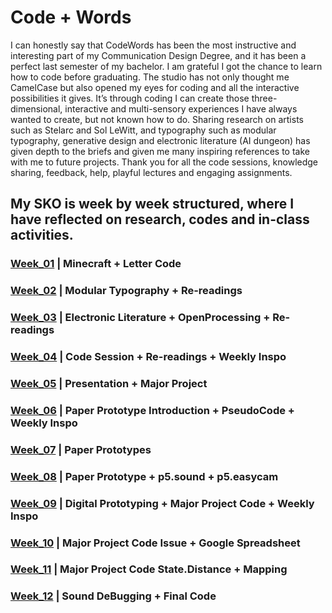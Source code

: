 # Code + Words

I can honestly say that CodeWords has been the most instructive and interesting part of my Communication Design Degree, and it has been a perfect last semester of my bachelor. I am grateful I got the chance to learn how to code before graduating. The studio has not only thought me CamelCase but also opened my eyes for coding and all the interactive possibilities it gives. It’s through coding I can create those three-dimensional, interactive and multi-sensory experiences I have always wanted to create, but not known how to do. Sharing research on artists such as Stelarc and Sol LeWitt, and typography such as modular typography, generative design and electronic literature (AI dungeon) has given depth to the briefs and given me many inspiring references to take with me to future projects. Thank you for all the code sessions, knowledge sharing, feedback, help, playful lectures and engaging assignments. 


## My SKO is week by week structured, where I have reflected on research, codes and in-class activities. 

### [Week_01](https://github.com/KristineGudmundsen/CodeWords/tree/master/SKO/Week_01) | Minecraft + Letter Code
### [Week_02](https://github.com/KristineGudmundsen/CodeWords/tree/master/SKO/Week_02) | Modular Typography + Re-readings
### [Week_03](https://github.com/KristineGudmundsen/CodeWords/tree/master/SKO/Week_03) | Electronic Literature + OpenProcessing + Re-readings
### [Week_04](https://github.com/KristineGudmundsen/CodeWords/tree/master/SKO/Week_04) | Code Session + Re-readings + Weekly Inspo
### [Week_05](https://github.com/KristineGudmundsen/CodeWords/tree/master/SKO/Week_05) | Presentation + Major Project
### [Week_06](https://github.com/KristineGudmundsen/CodeWords/tree/master/SKO/Week_06) | Paper Prototype Introduction + PseudoCode + Weekly Inspo
### [Week_07](https://github.com/KristineGudmundsen/CodeWords/tree/master/SKO/Week_07) | Paper Prototypes
### [Week_08](https://github.com/KristineGudmundsen/CodeWords/tree/master/SKO/Week_08) | Paper Prototype + p5.sound + p5.easycam
### [Week_09](https://github.com/KristineGudmundsen/CodeWords/tree/master/SKO/Week_09) | Digital Prototyping + Major Project Code + Weekly Inspo
### [Week_10](https://github.com/KristineGudmundsen/CodeWords/tree/master/SKO/Week_10) | Major Project Code Issue + Google Spreadsheet
### [Week_11](https://github.com/KristineGudmundsen/CodeWords/tree/master/SKO/Week_11) | Major Project Code State.Distance + Mapping
### [Week_12](https://github.com/KristineGudmundsen/CodeWords/tree/master/SKO/Week_12) | Sound DeBugging + Final Code
